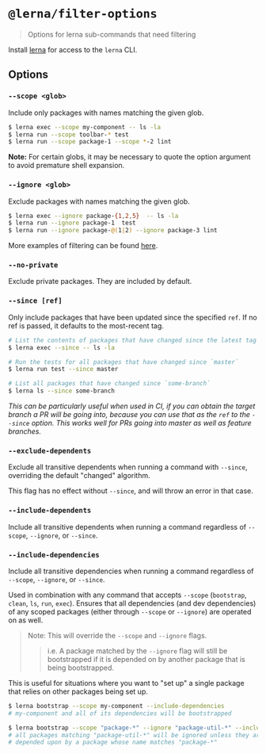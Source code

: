# `@lerna/filter-options`

> Options for lerna sub-commands that need filtering

Install [lerna](https://www.npmjs.com/package/lerna) for access to the `lerna`
CLI.

## Options

### `--scope <glob>`

Include only packages with names matching the given glob.

```sh
$ lerna exec --scope my-component -- ls -la
$ lerna run --scope toolbar-* test
$ lerna run --scope package-1 --scope *-2 lint
```

**Note:** For certain globs, it may be necessary to quote the option argument to
avoid premature shell expansion.

### `--ignore <glob>`

Exclude packages with names matching the given glob.

```sh
$ lerna exec --ignore package-{1,2,5}  -- ls -la
$ lerna run --ignore package-1  test
$ lerna run --ignore package-@(1|2) --ignore package-3 lint
```

More examples of filtering can be found
[here](https://github.com/lerna/lerna/blob/c0a750e0f482c16dda2f922f235861283efbe94d/commands/list/__tests__/list-command.test.js#L305-L356).

### `--no-private`

Exclude private packages. They are included by default.

### `--since [ref]`

Only include packages that have been updated since the specified `ref`. If no
ref is passed, it defaults to the most-recent tag.

```sh
# List the contents of packages that have changed since the latest tag
$ lerna exec --since -- ls -la

# Run the tests for all packages that have changed since `master`
$ lerna run test --since master

# List all packages that have changed since `some-branch`
$ lerna ls --since some-branch
```

_This can be particularly useful when used in CI, if you can obtain the target
branch a PR will be going into, because you can use that as the `ref` to the
`--since` option. This works well for PRs going into master as well as feature
branches._

### `--exclude-dependents`

Exclude all transitive dependents when running a command with `--since`,
overriding the default "changed" algorithm.

This flag has no effect without `--since`, and will throw an error in that case.

### `--include-dependents`

Include all transitive dependents when running a command regardless of
`--scope`, `--ignore`, or `--since`.

### `--include-dependencies`

Include all transitive dependencies when running a command regardless of
`--scope`, `--ignore`, or `--since`.

Used in combination with any command that accepts `--scope` (`bootstrap`,
`clean`, `ls`, `run`, `exec`). Ensures that all dependencies (and dev
dependencies) of any scoped packages (either through `--scope` or `--ignore`)
are operated on as well.

> Note: This will override the `--scope` and `--ignore` flags.
>
> > i.e. A package matched by the `--ignore` flag will still be bootstrapped if
> > it is depended on by another package that is being bootstrapped.

This is useful for situations where you want to "set up" a single package that
relies on other packages being set up.

```sh
$ lerna bootstrap --scope my-component --include-dependencies
# my-component and all of its dependencies will be bootstrapped
```

```sh
$ lerna bootstrap --scope "package-*" --ignore "package-util-*" --include-dependencies
# all packages matching "package-util-*" will be ignored unless they are
# depended upon by a package whose name matches "package-*"
```
